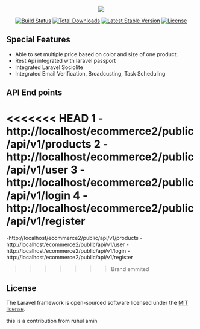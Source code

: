 <p align="center"><img src="https://laravel.com/assets/img/components/logo-laravel.svg"></p>

<p align="center">
<a href="https://travis-ci.org/laravel/framework"><img src="https://travis-ci.org/laravel/framework.svg" alt="Build Status"></a>
<a href="https://packagist.org/packages/laravel/framework"><img src="https://poser.pugx.org/laravel/framework/d/total.svg" alt="Total Downloads"></a>
<a href="https://packagist.org/packages/laravel/framework"><img src="https://poser.pugx.org/laravel/framework/v/stable.svg" alt="Latest Stable Version"></a>
<a href="https://packagist.org/packages/laravel/framework"><img src="https://poser.pugx.org/laravel/framework/license.svg" alt="License"></a>
</p>

## Special Features
 - Able to set multiple price based on color and size of one product.
 - Rest Api integrated with laravel passport
 - Integrated Laravel Sociolite
 - Integrated Email Verification, Broadcusting, Task Scheduling 

 ## API End points
<<<<<<< HEAD
1 -http://localhost/ecommerce2/public/api/v1/products
2 -http://localhost/ecommerce2/public/api/v1/user
3 -http://localhost/ecommerce2/public/api/v1/login
4 -http://localhost/ecommerce2/public/api/v1/register
=======
 -http://localhost/ecommerce2/public/api/v1/products
 -http://localhost/ecommerce2/public/api/v1/user
 -http://localhost/ecommerce2/public/api/v1/login
 -http://localhost/ecommerce2/public/api/v1/register
>>>>>>> Brand emmited






## License

The Laravel framework is open-sourced software licensed under the [MIT license](https://opensource.org/licenses/MIT).


this is a contribution from ruhul amin
